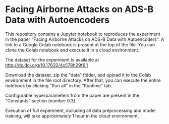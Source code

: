 # Facing Airborne Attacks on ADS-B Data with Autoencoders


This repository contains a Jupyter notebook to reproduces the experiment in the paper "Facing Airborne Attacks on ADS-B Data with Autoencoders".
A link to a Google Colab notebook is present at the top of the file.
You can clone the Colab notebook and execute it in a cloud environment.

The dataset for the experiment is available at http://dx.doi.org/10.17632/4x578h29f6.1

Download the dataset, zip the "data" folder, and upload it to the Colab environment in the file root directory.
After that, you can execute the entire notebook by clicking "Run all" in the "Runtime" tab.

Configurable hyperparameters from the paper are present in the "Constants" section (number 0.3).

Execution of full experiment, including all data preprocessing and model training, will take approximately 1 hour in the cloud environment.




